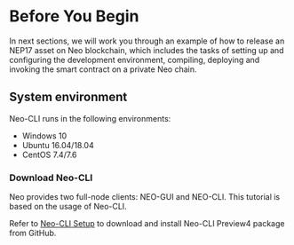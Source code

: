 # Before You Begin

In next sections, we will work you through an example of how to release an NEP17 asset on Neo blockchain, which includes the tasks of setting up and configuring the development environment, compiling, deploying and invoking the smart contract on a private Neo chain.

## System environment

Neo-CLI runs in the following environments:

- Windows 10
- Ubuntu 16.04/18.04
- CentOS 7.4/7.6

### Download Neo-CLI

Neo provides two full-node clients: NEO-GUI and NEO-CLI. This tutorial is based on the usage of Neo-CLI.

Refer to [Neo-CLI Setup](../node/cli/setup.md) to download and install Neo-CLI Preview4 package from GitHub.